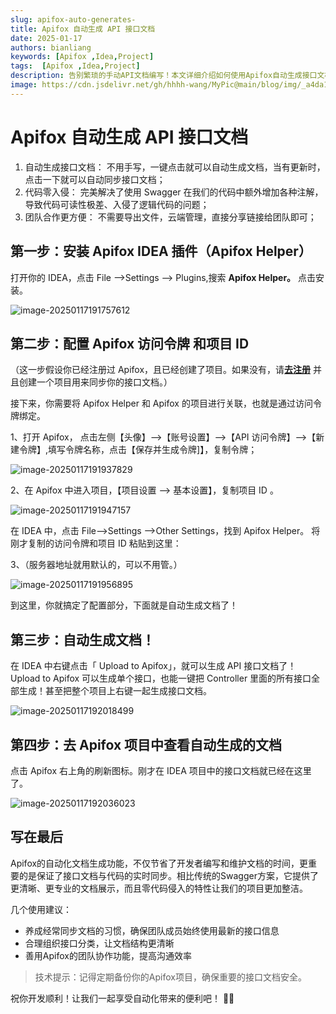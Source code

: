 ```yaml
---
slug: apifox-auto-generates-
title: Apifox 自动生成 API 接口文档
date: 2025-01-17
authors: bianliang
keywords: [Apifox ,Idea,Project]
tags:  [Apifox ,Idea,Project]
description: 告别繁琐的手动API文档编写！本文详细介绍如何使用Apifox自动生成接口文档，从安装配置到一键生成，让团队协作更高效，代码更整洁。一个现代化的API文档解决方案。
image: https://cdn.jsdelivr.net/gh/hhhh-wang/MyPic@main/blog/img/_a4da1013-33fe-4b43-abbd-82359e7c7291.jpg
---
```


# Apifox 自动生成 API 接口文档


1. 自动生成接口文档： 不用手写，一键点击就可以自动生成文档，当有更新时，点击一下就可以自动同步接口文档；
2. 代码零入侵： 完美解决了使用 Swagger 在我们的代码中额外增加各种注解，导致代码可读性极差、入侵了逻辑代码的问题；
3. 团队合作更方便： 不需要导出文件，云端管理，直接分享链接给团队即可；
<!-- truncate -->

## 第一步：安装 Apifox IDEA 插件（Apifox Helper）

打开你的 IDEA，点击 File -->Settings --> Plugins,搜索 **Apifox Helper。** 点击安装。

![image-20250117191757612](https://cdn.jsdelivr.net/gh/hhhh-wang/MyPic@main/blog/img/image-20250117191757612.png)



## **第二步：配置 Apifox 访问令牌 和项目 ID**

（这一步假设你已经注册过 Apifox，且已经创建了项目。如果没有，请[**去注册**](https://apifox.com/) 并且创建一个项目用来同步你的接口文档。）

接下来，你需要将 Apifox Helper 和 Apifox 的项目进行关联，也就是通过访问令牌绑定。

1、打开 Apifox， 点击左侧【头像】-->【账号设置】-->【API 访问令牌】-->【新建令牌】,填写令牌名称，点击【保存并生成令牌]】，复制令牌；

![image-20250117191937829](https://cdn.jsdelivr.net/gh/hhhh-wang/MyPic@main/blog/img/image-20250117191937829.png)



2、在 Apifox 中进入项目，【项目设置 --> 基本设置】，复制项目 ID 。

![image-20250117191947157](https://cdn.jsdelivr.net/gh/hhhh-wang/MyPic@main/blog/img/image-20250117191947157.png)

在 IDEA 中，点击 File-->Settings -->Other Settings，找到 Apifox Helper。 将刚才复制的访问令牌和项目 ID 粘贴到这里：

3、（服务器地址就用默认的，可以不用管。）

![image-20250117191956895](https://cdn.jsdelivr.net/gh/hhhh-wang/MyPic@main/blog/img/image-20250117191956895.png)

到这里，你就搞定了配置部分，下面就是自动生成文档了！





## **第三步：自动生成文档！**

在 IDEA 中右键点击「 Upload to Apifox」，就可以生成 API 接口文档了！Upload to Apifox 可以生成单个接口，也能一键把 Controller 里面的所有接口全部生成！甚至把整个项目上右键一起生成接口文档。

![image-20250117192018499](https://cdn.jsdelivr.net/gh/hhhh-wang/MyPic@main/blog/img/image-20250117192018499.png)

## **第四步：去 Apifox 项目中查看自动生成的文档**

点击 Apifox 右上角的刷新图标。刚才在 IDEA 项目中的接口文档就已经在这里了。

![image-20250117192036023](https://cdn.jsdelivr.net/gh/hhhh-wang/MyPic@main/blog/img/image-20250117192036023.png)

## 写在最后

Apifox的自动化文档生成功能，不仅节省了开发者编写和维护文档的时间，更重要的是保证了接口文档与代码的实时同步。相比传统的Swagger方案，它提供了更清晰、更专业的文档展示，而且零代码侵入的特性让我们的项目更加整洁。

几个使用建议：
- 养成经常同步文档的习惯，确保团队成员始终使用最新的接口信息
- 合理组织接口分类，让文档结构更清晰
- 善用Apifox的团队协作功能，提高沟通效率

> 技术提示：记得定期备份你的Apifox项目，确保重要的接口文档安全。

祝你开发顺利！让我们一起享受自动化带来的便利吧！ 🚀✨
